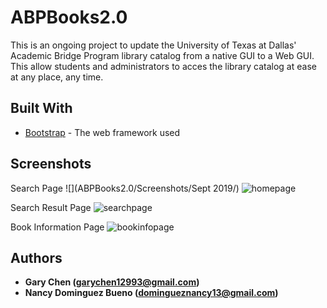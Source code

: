 # ABPBooks2.0

This is an ongoing project to update the University of Texas at Dallas' Academic Bridge Program library catalog from a native GUI to a Web GUI. This allow students and administrators to acces the library catalog at ease at any place, any time.

## Built With

* [Bootstrap](https://getbootstrap.com/) - The web framework used

## Screenshots

Search Page
![](ABPBooks2.0/Screenshots/Sept 2019/)
![homepage](https://user-images.githubusercontent.com/43253326/52934089-0d319e80-331b-11e9-93b6-aac731d7f972.png)

Search Result Page
![searchpage](https://user-images.githubusercontent.com/43253326/53305826-b9a7df00-384b-11e9-82e3-b3a1c2896a22.png)

Book Information Page
![bookinfopage](https://user-images.githubusercontent.com/43253326/53307606-c2a2ab80-385f-11e9-93bc-9170e40ed86d.png)

## Authors

* **Gary Chen (garychen12993@gmail.com)**
* **Nancy Dominguez Bueno (domingueznancy13@gmail.com)**
